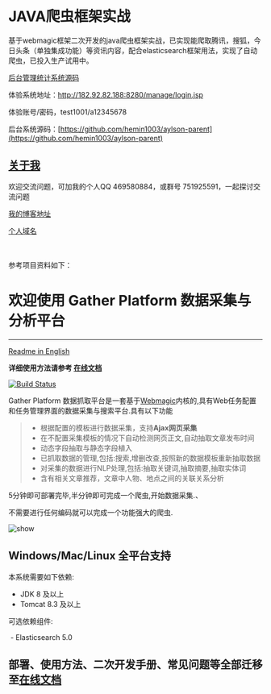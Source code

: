 # JAVA爬虫框架实战

基于webmagic框架二次开发的java爬虫框架实战，已实现能爬取腾讯，搜狐，今日头条（单独集成功能）等资讯内容，配合elasticsearch框架用法，实现了自动爬虫，已投入生产试用中。

[后台管理统计系统源码](https://github.com/hemin1003/aylson-parent)

体验系统地址：http://182.92.82.188:8280/manage/login.jsp 

体验账号/密码，test1001/a12345678

后台系统源码：[https://github.com/hemin1003/aylson-parent](https://github.com/hemin1003/aylson-parent)

## [关于我](http://heminit.com/about/)

欢迎交流问题，可加我的个人QQ 469580884，或群号 751925591，一起探讨交流问题

[我的博客地址](http://blog.csdn.net/hemin1003)

[个人域名](http://heminit.com)


</br></br>
参考项目资料如下：


# 欢迎使用 Gather Platform 数据采集与分析平台

------

[Readme in English](https://github.com/gsh199449/spider/tree/master/doc/README-en.md)

**详细使用方法请参考 [在线文档](https://gsh199449.github.io/gather_platform_pages/)**
 
[![Build Status](https://travis-ci.org/gsh199449/spider.svg?branch=master)](https://travis-ci.org/gsh199449/spider)

Gather Platform 数据抓取平台是一套基于[Webmagic](https://github.com/code4craft/webmagic)内核的,具有Web任务配置和任务管理界面的数据采集与搜索平台.具有以下功能

> * 根据配置的模板进行数据采集，支持**Ajax网页采集**
> * 在不配置采集模板的情况下自动检测网页正文,自动抽取文章发布时间
> * 动态字段抽取与静态字段植入
> * 已抓取数据的管理,包括:搜索,增删改查,按照新的数据模板重新抽取数据
> * 对采集的数据进行NLP处理,包括:抽取关键词,抽取摘要,抽取实体词
> * 含有相关文章推荐，文章中人物、地点之间的关联关系分析

5分钟即可部署完毕,半分钟即可完成一个爬虫,开始数据采集.、

不需要进行任何编码就可以完成一个功能强大的爬虫.

<img src="https://github.com/gsh199449/spider/blob/master/doc/imgs/show.gif?raw=true" alt="show"/>

## Windows/Mac/Linux 全平台支持

本系统需要如下依赖:

 - JDK 8 及以上
 - Tomcat 8.3 及以上

可选依赖组件:

  - Elasticsearch 5.0

## 部署、使用方法、二次开发手册、常见问题等全部迁移至[在线文档](https://gsh199449.github.io/gather_platform_pages/)

